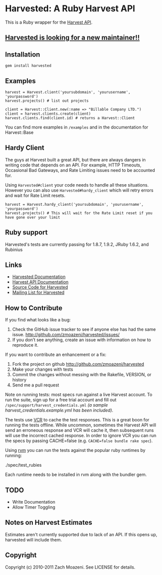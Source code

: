 # Harvested: A Ruby Harvest API

This is a Ruby wrapper for the [Harvest API](http://www.getharvest.com/).

## **[Harvested is looking for a new maintainer!!](https://github.com/zmoazeni/harvested/issues/23)**


## Installation

    gem install harvested

## Examples

    harvest = Harvest.client('yoursubdomain', 'yourusername', 'yourpassword')
    harvest.projects() # list out projects
    
    client = Harvest::Client.new(:name => "Billable Company LTD.")
    client = harvest.clients.create(client)
    harvest.clients.find(client.id) # returns a Harvest::Client

You can find more examples in `/examples` and in the documentation for Harvest::Base

## Hardy Client

The guys at Harvest built a great API, but there are always dangers in writing code that depends on an API. For example, HTTP Timeouts, Occasional Bad Gateways, and Rate Limiting issues need to be accounted for.

Using `Harvested#client` your code needs to handle all these situations. However you can also use `Harvested#hardy_client` which will retry errors and wait for Rate Limit resets.

    harvest = Harvest.hardy_client('yoursubdomain', 'yourusername', 'yourpassword')
    harvest.projects() # This will wait for the Rate Limit reset if you have gone over your limit

## Ruby support

Harvested's tests are currently passing for 1.8.7, 1.9.2, JRuby 1.6.2, and Rubinius

## Links

* [Harvested Documentation](http://rdoc.info/projects/zmoazeni/harvested)
* [Harvest API Documentation](http://www.getharvest.com/api)
* [Source Code for Harvested](http://github.com/zmoazeni/harvested)
* [Mailing List for Harvested](http://groups.google.com/group/harvested)

## How to Contribute

If you find what looks like a bug:

1. Check the GitHub issue tracker to see if anyone else has had the same issue.
http://github.com/zmoazeni/harvested/issues/
2. If you don’t see anything, create an issue with information on how to reproduce it.

If you want to contribute an enhancement or a fix:
 
1. Fork the project on github http://github.com/zmoazeni/harvested
2. Make your changes with tests
3. Commit the changes without messing with the Rakefile, VERSION, or history
4. Send me a pull request

Note on running tests: most specs run against a live Harvest account. To run the suite, sign up for a free trial account and fill out `/spec/support/harvest_credentials.yml` *(a sample harvest_credentials.example.yml has been included)*.

The tests use [VCR](https://github.com/myronmarston/vcr) to cache the test responses. This is a great boon for running the tests offline. While uncommon, sometimes the Harvest API will send an erroneous response and VCR will cache it, then subsequent runs will use the incorrect cached response. In order to ignore VCR you can run the specs by passing CACHE=false (e.g. `CACHE=false bundle rake spec`).

Using [rvm](https://rvm.beginrescueend.com/) you can run the tests against the popular ruby runtimes by running:
  
  ./spec/test_rubies

Each runtime needs to be installed in rvm along with the bundler gem.

## TODO

* Write Documentation
* Allow Timer Toggling

## Notes on Harvest Estimates

Estimates aren't currently supported due to lack of an API. If this opens up, harvested will include them.

## Copyright

Copyright (c) 2010-2011 Zach Moazeni. See LICENSE for details.

